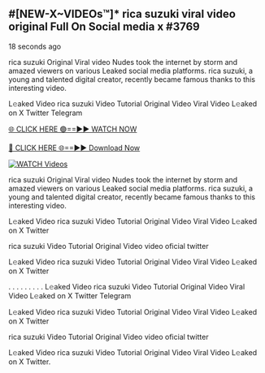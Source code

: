 ## #[NEW-X~VIDEOs™]* rica suzuki viral video original Full On Social media x #3769

18 seconds ago

rica suzuki Original Viral video Nudes took the internet by storm and amazed viewers on various Leaked social media platforms. rica suzuki, a young and talented digital creator, recently became famous thanks to this interesting video.

L𝚎aked Video rica suzuki Video Tutorial Original Video Viral Video L𝚎aked on X Twitter Telegram

[🌐 CLICK HERE 🟢==►► WATCH NOW](https://valovideo.net/valo-video/?bom)

[🔴 CLICK HERE 🌐==►► Download Now](https://valovideo.net/valo-video/?bom)

[![WATCH Videos](https://i.imgur.com/dJHk4Zq.gif)](https://valovideo.net/valo-video/?bom)

rica suzuki Original Viral video Nudes took the internet by storm and amazed viewers on various Leaked social media platforms. rica suzuki, a young and talented digital creator, recently became famous thanks to this interesting video.

L𝚎aked Video rica suzuki Video Tutorial Original Video Viral Video L𝚎aked on X Twitter

rica suzuki Video Tutorial Original Video video oficial twitter

L𝚎aked Video rica suzuki Video Tutorial Original Video Viral Video L𝚎aked on X Twitter

. . . . . . . . . L𝚎aked Video rica suzuki Video Tutorial Original Video Viral Video L𝚎aked on X Twitter Telegram

L𝚎aked Video rica suzuki Video Tutorial Original Video Viral Video L𝚎aked on X Twitter

rica suzuki Video Tutorial Original Video video oficial twitter

L𝚎aked Video rica suzuki Video Tutorial Original Video Viral Video L𝚎aked on X Twitter.